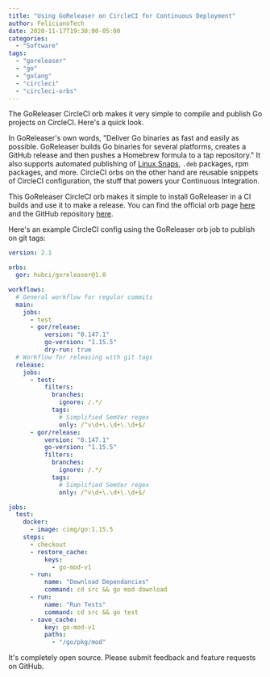 ```yaml
---
title: "Using GoReleaser on CircleCI for Continuous Deployment"
author: FelicianoTech
date: 2020-11-17T19:30:00-05:00
categories:
  - "Software"
tags:
  - "goreleaser"
  - "go"
  - "golang"
  - "circleci"
  - "circleci-orbs"
---
```


The GoReleaser CircleCI orb makes it very simple to compile and publish Go projects on CircleCI.
Here's a quick look.


<!--more-->

In GoReleaser's own words, "Deliver Go binaries as fast and easily as possible. GoReleaser builds Go binaries for several platforms, creates a GitHub release and then pushes a Homebrew formula to a tap repository." It also supports automated publishing of [Linux Snaps](/blog/what-are-linux-snap-packages-why-use-them/), `.deb` packages, rpm packages, and more.
CircleCI orbs on the other hand are reusable snippets of CircleCI configuration, the stuff that powers your Continuous Integration.

This GoReleaser CircleCI orb makes it simple to install GoReleaser in a CI builds and use it to make a release.
You can find the official orb page [here][gor-dh] and the GitHub repository [here][gh-repo].

Here's an example CircleCI config using the GoReleaser orb job to publish on git tags:

```yaml
version: 2.1

orbs:
  gor: hubci/goreleaser@1.0

workflows:
  # General workflow for regular commits
  main:
    jobs:
      - test
      - gor/release:
          version: "0.147.1"
          go-version: "1.15.5"
          dry-run: true
  # Workflow for releasing with git tags
  release:
    jobs:
      - test:
          filters:
            branches:
              ignore: /.*/
            tags:
              # Simplified SemVer regex
              only: /^v\d+\.\d+\.\d+$/
      - gor/release:
          version: "0.147.1"
          go-version: "1.15.5"
          filters:
            branches:
              ignore: /.*/
            tags:
              # Simplified SemVer regex
              only: /^v\d+\.\d+\.\d+$/

jobs:
  test:
    docker:
      - image: cimg/go:1.15.5
    steps:
      - checkout
      - restore_cache:
          keys:
            - go-mod-v1
      - run:
          name: "Download Dependancies"
          command: cd src && go mod download
      - run:
          name: "Run Tests"
          command: cd src && go test
      - save_cache:
          key: go-mod-v1
          paths:
            - "/go/pkg/mod"
```

It's completely open source.
Please submit feedback and feature requests on GitHub.



[gor-dh]: https://circleci.com/developer/orbs/orb/hubci/goreleaser
[gh-repo]: https://github.com/hubci/goreleaser-orb

